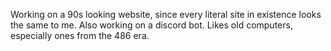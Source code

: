 
Working on a 90s looking website, since every literal site in existence looks the same to me.
Also working on a discord bot.
Likes old computers, especially ones from the 486 era.
<!--
**1337xp/1337xp** is a ✨ _special_ ✨ repository because its `README.md` (this file) appears on your GitHub profile.


-->
